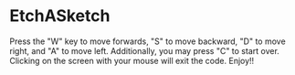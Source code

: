 # EtchASketch

Press the "W" key to move forwards, "S" to move backward, "D" to move right, and "A" to move left. Additionally, you may press "C" to start over. Clicking on the screen with your mouse will exit the code. Enjoy!!
